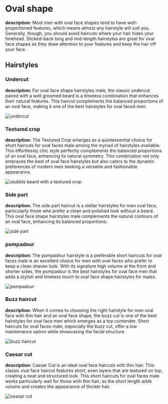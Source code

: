 
# Oval shape
**description:**  Most men with oval face shapes tend to have well-proportioned features, which means almost any hairstyle will suit you. Generally, though, you should avoid haircuts where your hair hides your forehead. Slicked-back long and mid-length hairstyles are great for oval face shapes as they draw attention to your features and keep the hair off your face.

## Hairstyles
### Undercut
**description:** For oval face shape hairstyles male, the classic undercut paired with a well groomed beard is a timeless combination that enhances their natural features. This haircut complements the balanced proportions of an oval face, making it one of the best hairstyles for oval faced men.

![undercut](undercut/undercut_0.webp )


### Textured crop
**description:** The Textured Crop emerges as a quintessential choice for short haircuts for oval faces male among the myriad of hairstyles available. This effortlessly chic style perfectly complements the balanced proportions of an oval face, enhancing its natural symmetry. This combination not only embraces the best of oval face hairstyles but also caters to the dynamic preferences of modern men seeking a versatile and fashionable appearance. 

![stubble beard with a textured crop](textured_crop/textured_crop_0.webp)

### Side part
**description:** The side part haircut is a stellar hairstyles for men oval face, particularly those who prefer a clean and polished look without a beard. This oval face shape hairstyles male complements the natural contours of an oval face, enhancing its balanced proportions.

![side part](side_part/side_part_0.webp)

### pompadour
**description:** The pompadour hairstyle is a preferable short haircuts for oval faces male is an excellent choice for men with oval faces who prefer to keep a clean shaven look. With its signature high volume at the front and shorter sides, the pompadour is the best hairstyles for oval face men that adds a stylish and timeless touch to oval face shape hairstyles for males. 

![pompadour](pompadour/pompadour_0.webp)

### Buzz haircut
**description:** When it comes to choosing the right hairstyle for men oval face with thin hair and an oval face shape, the buzz cut is one of the best hairstyles for oval face men which emerges as a top contender. Short haircuts for oval faces male, especially the buzz cut, offer a low maintenance option while showcasing the facial structure. 

![buzz haircut](buzz_cut/buzz_cut_0.webp)

### Caesar cut
**description:** Caesar Cut is an ideal oval face haircuts with thin hair. This classic oval face haircut features short, even layers that are textured on top, creating a neat and structured look. This short haircuts for oval faces male works particularly well for those with thin hair, as the short length adds volume and creates the appearance of thicker hair.  


![ceasar cut](caesar_cut/caesar_cut_0.webp)